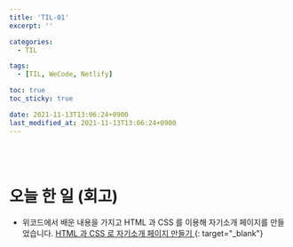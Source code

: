 ```yaml
---
title: 'TIL-01'
excerpt: ''

categories:
  - TIL

tags:
  - [TIL, WeCode, Netlify]

toc: true
toc_sticky: true

date: 2021-11-13T13:06:24+0900
last_modified_at: 2021-11-13T13:06:24+0900
---
```


<br>
<br>

# 오늘 한 일 (회고)

- 위코드에서 배운 내용을 가지고 HTML 과 CSS 를 이용해 자기소개 페이지를 만들었습니다. [HTML 과 CSS 로 자기소개 페이지 만들기 ](../../html-css/html-css-1){: target="\_blank"}
